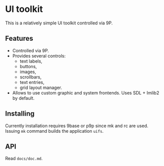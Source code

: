 UI toolkit
==========

This is a relatively simple UI toolkit controlled via 9P.

## Features

  * Controlled via 9P.
  * Provides several controls:
    - text labels,
    - buttons,
    - images,
    - scrollbars,
    - text entries,
    - grid layout manager.
  * Allows to use custom graphic and system frontends. Uses SDL + Imlib2 by
    default.

## Installing

Currently installation requires 9base or p9p since mk and rc are used.
Issuing `mk` command builds the application `uifs`.

## API

Read `docs/doc.md`.
